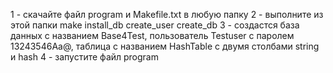 1 - скачайте файл program и Makefile.txt в любую папку
2 - выполните из этой папки make install_db create_user create_db
3 - создастся база данных с названием Base4Test, пользователь Testuser с паролем 13243546Aa@, таблица с названием HashTable c двумя столбами string и hash
4 - запустите файл program
